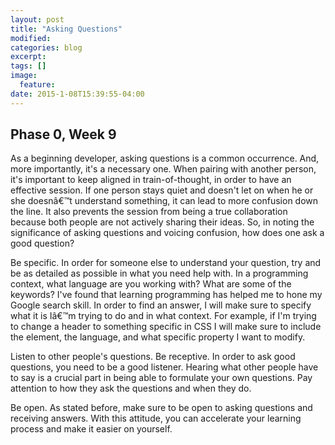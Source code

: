 ```yaml
---
layout: post
title: "Asking Questions"
modified:
categories: blog
excerpt:
tags: []
image:
  feature:
date: 2015-1-08T15:39:55-04:00
---
```


## Phase 0, Week 9

As a beginning developer, asking questions is a common occurrence. And, more importantly, it's a necessary one. When pairing with another person, it's important to keep aligned in train-of-thought, in order to have an effective session. If one person stays quiet and doesn't let on when he or she doesnâ€™t understand something, it can lead to more confusion down the line. It also prevents the session from being a true collaboration because both people are not actively sharing their ideas. So, in noting the significance of asking questions and voicing confusion, how does one ask a good question?

Be specific. In order for someone else to understand your question, try and be as detailed as possible in what you need help with. In a programming context, what language are you working with? What are some of the keywords? I've found that learning programming has helped me to hone my Google search skill. In order to find an answer, I will make sure to specify what it is Iâ€™m trying to do and in what context. For example, if I'm trying to change a header to something specific in CSS I will make sure to include the element, the language, and what specific property I want to modify.

Listen to other people's questions. Be receptive. In order to ask good questions, you need to be a good listener. Hearing what other people have to say is a crucial part in being able to formulate your own questions. Pay attention to how they ask the questions and when they do.

Be open. As stated before, make sure to be open to asking questions and receiving answers. With this attitude, you can accelerate your learning process and make it easier on yourself.